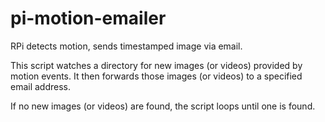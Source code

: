 # pi-motion-emailer
RPi detects motion, sends timestamped image via email.

This script watches a directory for new images (or videos) provided by motion events.
It then forwards those images (or videos) to a specified email address.

If no new images (or videos) are found, the script loops until one is found.
